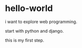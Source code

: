 # hello-world

i want to explore web programming.

start with python and django.

this is my first step.

